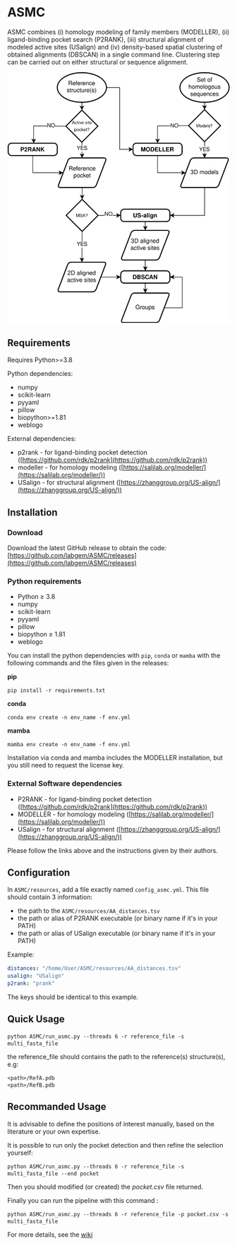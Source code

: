 # ASMC

ASMC combines (i) homology modeling of family members (MODELLER), (ii) ligand-binding pocket search (P2RANK), (iii) structural alignment of modeled active sites (USalign) and (iv) density-based spatial clustering of obtained alignments (DBSCAN) in a single command line. Clustering step can be carried out on either structural or sequence alignment.

<!-- ![ASMC workflow](ASMC_workflow.svg) -->
<!-- center and resize the image with html syntax -->
<p align="center">
  <img src="ASMC_workflow.svg" alt="ASMC workflow" />
</p>

## Requirements

Requires Python>=3.8

Python dependencies:
- numpy
- scikit-learn
- pyyaml
- pillow
- biopython>=1.81
- weblogo

External dependencies:
- p2rank - for ligand-binding pocket detection ([https://github.com/rdk/p2rank](https://github.com/rdk/p2rank))
- modeller - for homology modeling ([https://salilab.org/modeller/](https://salilab.org/modeller/))
- USalign - for structural alignment ([https://zhanggroup.org/US-align/](https://zhanggroup.org/US-align/))

## Installation

### Download

Download the latest GitHub release to obtain the code: [https://github.com/labgem/ASMC/releases](https://github.com/labgem/ASMC/releases)

### Python requirements

- Python ≥ 3.8
- numpy
- scikit-learn
- pyyaml
- pillow
- biopython ≥ 1.81
- weblogo

You can install the python dependencies with `pip`, `conda` or `mamba` with the following commands and the files given in the releases:

**pip**
```
pip install -r requirements.txt
```

**conda**
```
conda env create -n env_name -f env.yml
```

**mamba**
```
mamba env create -n env_name -f env.yml
```

Installation via conda and mamba includes the MODELLER installation, but you still need to request the license key.

### External Software dependencies

- P2RANK - for ligand-binding pocket detection ([https://github.com/rdk/p2rank](https://github.com/rdk/p2rank))
- MODELLER - for homology modeling ([https://salilab.org/modeller/](https://salilab.org/modeller/))
- USalign - for structural alignment ([https://zhanggroup.org/US-align/](https://zhanggroup.org/US-align/))

 Please follow the links above and the instructions given by their authors.

## Configuration

In `ASMC/resources`, add a file exactly named `config_asmc.yml`. This file should contain 3 information:

- the path to the `ASMC/resources/AA_distances.tsv`
- the path or alias of P2RANK executable (or binary name if it's in your PATH)
- the path or alias of USalign executable (or binary name if it's in your PATH)

Example:
```yaml
distances: "/home/User/ASMC/resources/AA_distances.tsv"
usalign: "USalign"
p2rank: "prank"
```

The keys should be identical to this example.

## Quick Usage

```
python ASMC/run_asmc.py --threads 6 -r reference_file -s multi_fasta_file
```

the reference_file should contains the path to the reference(s) structure(s), e.g:
```
<path>/RefA.pdb
<path>/RefB.pdb
```

## Recommanded Usage

It is advisable to define the positions of interest manually, based on the literature or your own expertise.

It is possible to run only the pocket detection and then refine the selection yourself:

```
python ASMC/run_asmc.py --threads 6 -r reference_file -s multi_fasta_file --end pocket
```

Then you should modified (or created) the *pocket.csv* file returned.

Finally you can run the pipeline with this command :

```
python ASMC/run_asmc.py --threads 6 -r reference_file -p pocket.csv -s multi_fasta_file
```

For more details, see the [wiki](https://github.com/labgem/ASMC/wiki)
